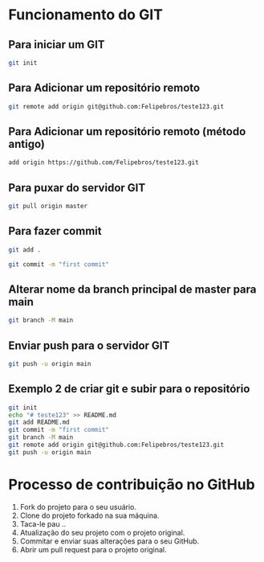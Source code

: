 # Funcionamento do GIT

## Para iniciar um GIT
```bash
git init
```

## Para Adicionar um repositório remoto
```bash
git remote add origin git@github.com:Felipebros/teste123.git
```

## Para Adicionar um repositório remoto (método antigo)
```bash
add origin https://github.com/Felipebros/teste123.git
```

## Para puxar do servidor GIT
```bash
git pull origin master
```

## Para fazer commit
```bash
git add .
```
```bash
git commit -m "first commit"
```

## Alterar nome da branch principal de master para main
```bash
git branch -M main
```

## Enviar push para o servidor GIT
```bash
git push -u origin main
```

## Exemplo 2 de criar git e subir para o repositório
```bash
git init
echo "# teste123" >> README.md
git add README.md
git commit -m "first commit"
git branch -M main
git remote add origin git@github.com:Felipebros/teste123.git
git push -u origin main
```

# Processo de contribuição no GitHub
1. Fork do projeto para o seu usuário.
2. Clone do projeto forkado na sua máquina.
3. Taca-le pau ..
4. Atualização do seu projeto com o projeto original.
5. Commitar e enviar suas alterações para o seu GitHub.
6. Abrir um pull request para o projeto original.
